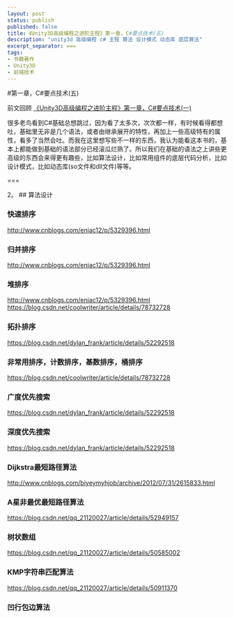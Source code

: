 ```yaml
---
layout: post
status: publish
published: false
title: 《Unity3D高级编程之进阶主程》第一章，C#要点技术(五)
description: "unity3d 高级编程 c# 主程 算法 设计模式 动态库 底层算法"
excerpt_separator: ===
tags:
- 书籍著作
- Unity3D
- 前端技术
---
```


#第一章，C\#要点技术(五)

前文回顾 [《Unity3D高级编程之进阶主程》第一章，C#要点技术(一)](http://)

很多老鸟看到C#基础总想跳过，因为看了太多次，次次都一样，有时候看得都想吐，基础里无非是几个语法，或者由继承展开的特性，再加上一些高级特有的属性，看多了当然会吐。而我在这里想写些不一样的东西，我认为能看这本书的，基本上都能做到基础的语法部分已经滚瓜烂熟了。所以我们在基础的语法之上讲些更高级的东西会来得更有趣些，比如算法设计，比如常用组件的底层代码分析，比如设计模式，比如动态库(so文件和dll文件)等等。

===

2。 ## 算法设计

### 快速排序
http://www.cnblogs.com/eniac12/p/5329396.html

### 归并排序
http://www.cnblogs.com/eniac12/p/5329396.html

### 堆排序
http://www.cnblogs.com/eniac12/p/5329396.html
https://blog.csdn.net/coolwriter/article/details/78732728

### 拓扑排序
https://blog.csdn.net/dylan_frank/article/details/52292518

### 非常用排序，计数排序，基数排序，桶排序
https://blog.csdn.net/coolwriter/article/details/78732728

### 广度优先搜索
https://blog.csdn.net/dylan_frank/article/details/52292518

### 深度优先搜索
https://blog.csdn.net/dylan_frank/article/details/52292518

### Dijkstra最短路径算法
http://www.cnblogs.com/biyeymyhjob/archive/2012/07/31/2615833.html

### A星非最优最短路径算法
https://blog.csdn.net/qq_21120027/article/details/52949157

### 树状数组
https://blog.csdn.net/qq_21120027/article/details/50585002

### KMP字符串匹配算法
https://blog.csdn.net/qq_21120027/article/details/50911370

### 凹行包边算法



